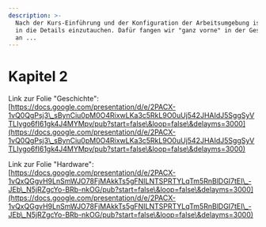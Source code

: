 ```yaml
---
description: >-
  Nach der Kurs-Einführung und der Konfiguration der Arbeitsumgebung ist es Zeit
  in die Details einzutauchen. Dafür fangen wir "ganz vorne" in der Geschichte
  an ...
---
```


# Kapitel 2

Link zur Folie "Geschichte":  [https://docs.google.com/presentation/d/e/2PACX-1vQ0QgPsj3\_sBynCiu0pM0O4RixwLKa3c5RkL9O0uUj542JHAIdJ5SggSyVTLIygo6fI61gk4J4MYMpv/pub?start=false\&loop=false\&delayms=3000](https://docs.google.com/presentation/d/e/2PACX-1vQ0QgPsj3\_sBynCiu0pM0O4RixwLKa3c5RkL9O0uUj542JHAIdJ5SggSyVTLIygo6fI61gk4J4MYMpv/pub?start=false\&loop=false\&delayms=3000)

Link zur Folie "Hardware": [https://docs.google.com/presentation/d/e/2PACX-1vQxQGgvH9LnSmWJO78FjMAkkTs5gFNILNTSPRTYLqTm5RnBlDGI7tEI\_-JEb\_N5jRZgcYo-BRb-nkOG/pub?start=false\&loop=false\&delayms=3000](https://docs.google.com/presentation/d/e/2PACX-1vQxQGgvH9LnSmWJO78FjMAkkTs5gFNILNTSPRTYLqTm5RnBlDGI7tEI\_-JEb\_N5jRZgcYo-BRb-nkOG/pub?start=false\&loop=false\&delayms=3000)



